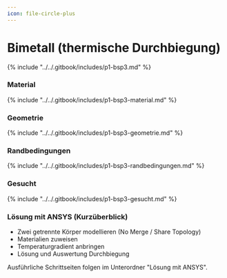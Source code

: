 ```yaml
---
icon: file-circle-plus
---
```


# Bimetall (thermische Durchbiegung)

{% include "../../.gitbook/includes/p1-bsp3.md" %}

### **Material**

{% include "../../.gitbook/includes/p1-bsp3-material.md" %}

### **Geometrie**

{% include "../../.gitbook/includes/p1-bsp3-geometrie.md" %}

### **Randbedingungen**

{% include "../../.gitbook/includes/p1-bsp3-randbedingungen.md" %}

### Gesucht

{% include "../../.gitbook/includes/p1-bsp3-gesucht.md" %}

### Lösung mit ANSYS (Kurzüberblick)

- Zwei getrennte Körper modellieren (No Merge / Share Topology)
- Materialien zuweisen
- Temperaturgradient anbringen
- Lösung und Auswertung Durchbiegung

Ausführliche Schrittseiten folgen im Unterordner "Lösung mit ANSYS".
